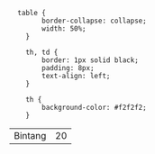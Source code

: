 <html>
<table>

      table {
            border-collapse: collapse;
            width: 50%;
        }

        th, td {
            border: 1px solid black;
            padding: 8px;
            text-align: left;
        }

        th {
            background-color: #f2f2f2;
        }



   <tr>
       <td>Bintang</td>
       <td>20</td>
   </tr>
</table>

</html>

